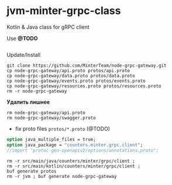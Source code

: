# jvm-minter-grpc-class
Kotlin &amp; Java class for gRPC client

Use
 **@TODO**

```shell

```


Update/Install
```shell
git clone https://github.com/MinterTeam/node-grpc-gateway.git
cp node-grpc-gateway/api.proto protos/api.proto
cp node-grpc-gateway/data.proto protos/data.proto
cp node-grpc-gateway/events.proto protos/events.proto
cp node-grpc-gateway/resources.proto protos/resources.proto
rm -r node-grpc-gateway

```

**Удалить лишнее**
```shell
rm node-grpc-gateway/api.proto
rm node-grpc-gateway/swagger.proto
```
- fix proto files `protos/*.proto` (@TODO)
```protobuf
option java_multiple_files = true;
option java_package = "counters.minter.grpc.client";
//import "protoc-gen-openapiv2/options/annotations.proto";
```


```shell
rm -r src/main/java/counters/minter/grpc/client ;
rm -r src/main/kotlin/counters/minter/grpc/client ;
buf generate protos
rm -r jvm ; buf generate node-grpc-gateway
```
